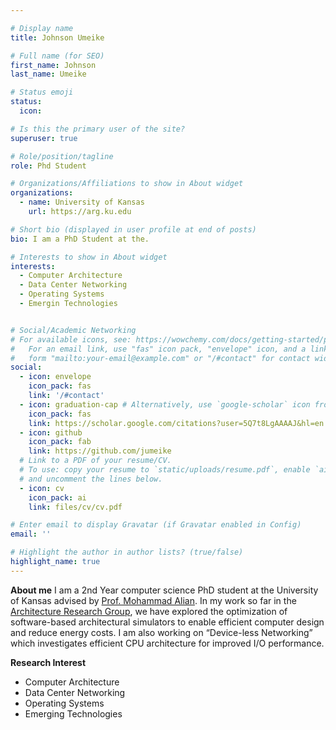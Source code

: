 ```yaml
---

# Display name
title: Johnson Umeike

# Full name (for SEO)
first_name: Johnson
last_name: Umeike

# Status emoji
status:
  icon:

# Is this the primary user of the site?
superuser: true

# Role/position/tagline
role: Phd Student

# Organizations/Affiliations to show in About widget
organizations:
  - name: University of Kansas
    url: https://arg.ku.edu

# Short bio (displayed in user profile at end of posts)
bio: I am a PhD Student at the.

# Interests to show in About widget
interests:
  - Computer Architecture
  - Data Center Networking
  - Operating Systems
  - Emergin Technologies


# Social/Academic Networking
# For available icons, see: https://wowchemy.com/docs/getting-started/page-builder/#icons
#   For an email link, use "fas" icon pack, "envelope" icon, and a link in the
#   form "mailto:your-email@example.com" or "/#contact" for contact widget.
social:
  - icon: envelope
    icon_pack: fas
    link: '/#contact'
  - icon: graduation-cap # Alternatively, use `google-scholar` icon from `ai` icon pack
    icon_pack: fas
    link: https://scholar.google.com/citations?user=5Q7t8LgAAAAJ&hl=en
  - icon: github
    icon_pack: fab
    link: https://github.com/jumeike
  # Link to a PDF of your resume/CV.
  # To use: copy your resume to `static/uploads/resume.pdf`, enable `ai` icons in `params.yaml`,
  # and uncomment the lines below.
  - icon: cv
    icon_pack: ai
    link: files/cv/cv.pdf

# Enter email to display Gravatar (if Gravatar enabled in Config)
email: ''

# Highlight the author in author lists? (true/false)
highlight_name: true
---
```


**About me**
I am a 2nd Year computer science PhD student at the University of Kansas advised by [Prof. Mohammad Alian](https://alian.ku.edu). In my work so far in the [Architecture Research Group](https://arg.ku.edu/), we have explored the optimization of software-based architectural simulators to enable efficient computer design and reduce energy costs. I am also working on “Device-less Networking” which investigates efficient CPU architecture for improved I/O performance.

**Research Interest**
* Computer Architecture
* Data Center Networking
* Operating Systems
* Emerging Technologies

